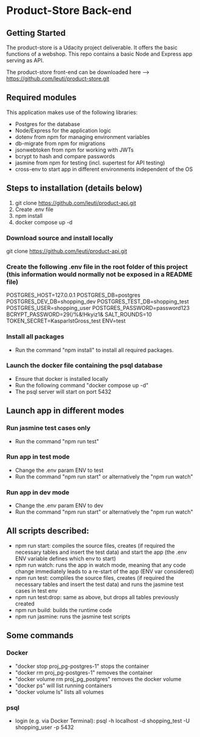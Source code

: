 # Product-Store Back-end

## Getting Started

The product-store is a Udacity project deliverable. It offers the basic functions of a webshop. This repo contains a basic Node and Express app serving as API.

The product-store front-end can be downloaded here --> https://github.com/leuti/product-store.git

## Required modules

This application makes use of the following libraries:

- Postgres for the database
- Node/Express for the application logic
- dotenv from npm for managing environment variables
- db-migrate from npm for migrations
- jsonwebtoken from npm for working with JWTs
- bcrypt to hash and compare passwords
- jasmine from npm for testing (incl. supertest for API testing)
- cross-env to start app in different environments independent of the OS

## Steps to installation (details below)

1. git clone https://github.com/leuti/product-api.git
2. Create .env file
3. npm install
4. docker compose up -d

### Download source and install locally

git clone https://github.com/leuti/product-api.git

### Create the following .env file in the root folder of this project (this information would normally not be exposed in a README file)

POSTGRES_HOST=127.0.0.1
POSTGRES_DB=postgres
POSTGRES_DEV_DB=shopping_dev
POSTGRES_TEST_DB=shopping_test
POSTGRES_USER=shopping_user
POSTGRES_PASSWORD=password123
BCRYPT_PASSWORD=29(/%&!Hkyiz1&
SALT_ROUNDS=10
TOKEN_SECRET=KasparIstGross_test
ENV=test

### Install all packages

- Run the command "npm install" to install all required packages.

### Launch the docker file containing the psql database

- Ensure that docker is installed locally
- Run the following command "docker compose up -d"
- The psql server will start on port 5432

## Launch app in different modes

### Run jasmine test cases only

- Run the command "npm run test"

### Run app in test mode

- Change the .env param ENV to test
- Run the command "npm run start" or alternatively the "npm run watch"

### Run app in dev mode

- Change the .env param ENV to dev
- Run the command "npm run start" or alternatively the "npm run watch"

## All scripts described:

- npm run start: compiles the source files, creates (if required the necessary tables and insert the test data) and start the app (the .env ENV variable defines which env to start)
- npm run watch: runs the app in watch mode, meaning that any code change immediately leads to a re-start of the app (ENV var considered)
- npm run test: compliles the source files, creates (if required the necessary tables and insert the test data) and runs the jasmine test cases in test env
- npm run test:drop: same as above, but drops all tables previously created
- npm run build: builds the runtime code
- npm run jasmine: runs the jasmine test scripts

## Some commands

### Docker

- "docker stop proj_pg-postgres-1" stops the container
- "docker rm proj_pg-postgres-1" removes the container
- "docker volume rm proj_pg_postgres" removes the docker volume
- "docker ps" will list running containers
- "docker volume ls" lists all volumes

### psql

- login (e.g. via Docker Terminal): psql -h localhost -d shopping_test -U shopping_user -p 5432
